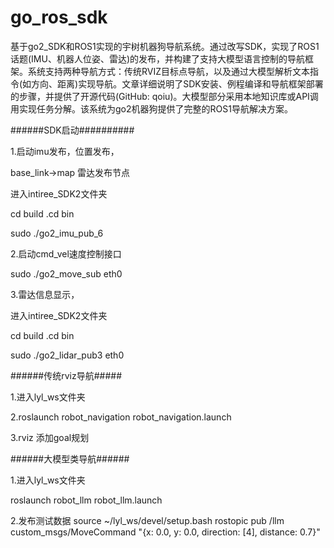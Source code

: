# go_ros_sdk
基于go2_SDK和ROS1实现的宇树机器狗导航系统。通过改写SDK，实现了ROS1话题(IMU、机器人位姿、雷达)的发布，并构建了支持大模型语言控制的导航框架。系统支持两种导航方式：传统RVIZ目标点导航，以及通过大模型解析文本指令(如方向、距离)实现导航。文章详细说明了SDK安装、例程编译和导航框架部署的步骤，并提供了开源代码(GitHub: qoiu)。大模型部分采用本地知识库或API调用实现任务分解。该系统为go2机器狗提供了完整的ROS1导航解决方案。

 ######SDK启动##########
 
 1.启动imu发布，位置发布，
 
  base_link->map 雷达发布节点
  
  进入intiree_SDK2文件夹
  
  cd build .cd bin
  
  sudo ./go2_imu_pub_6
  
  
 2.启动cmd_vel速度控制接口
 
  sudo ./go2_move_sub eth0

3.雷达信息显示，

  进入intiree_SDK2文件夹
  
  cd build .cd bin
  
  sudo ./go2_lidar_pub3 eth0
  

######传统rviz导航#####

1.进入lyl_ws文件夹

2.roslaunch robot_navigation robot_navigation.launch

3.rviz 添加goal规划

######大模型类导航######

 1.进入lyl_ws文件夹
 
 roslaunch robot_llm robot_llm.launch  
 
 2.发布测试数据
 source ~/lyl_ws/devel/setup.bash
 rostopic pub /llm custom_msgs/MoveCommand "{x: 0.0, y: 0.0, direction: [4], distance: 0.7}" 

